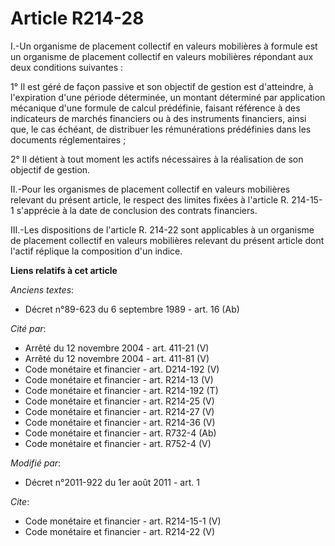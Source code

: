 # Article R214-28

I.-Un organisme de placement collectif en valeurs mobilières à formule est un organisme de placement collectif en valeurs
mobilières répondant aux deux conditions suivantes : 

1° Il est géré de façon passive et son objectif de gestion est d'atteindre, à l'expiration d'une période déterminée, un
montant déterminé par application mécanique d'une formule de calcul prédéfinie, faisant référence à des indicateurs de
marchés financiers ou à des instruments financiers, ainsi que, le cas échéant, de distribuer les rémunérations prédéfinies
dans les documents réglementaires ; 

2° Il détient à tout moment les actifs nécessaires à la réalisation de son objectif de gestion. 

II.-Pour les organismes de placement collectif en valeurs mobilières relevant du présent article, le respect des limites
fixées à l'article R. 214-15-1 s'apprécie à la date de conclusion des contrats financiers. 

III.-Les dispositions de l'article R. 214-22 sont applicables à un organisme de placement collectif en valeurs mobilières
relevant du présent article dont l'actif réplique la composition d'un indice.

**Liens relatifs à cet article**

_Anciens textes_:

  - Décret n°89-623 du 6 septembre 1989 - art. 16 (Ab)

_Cité par_:

  - Arrêté du 12 novembre 2004 - art. 411-21 (V)
  - Arrêté du 12 novembre 2004 - art. 411-81 (V)
  - Code monétaire et financier - art. D214-192 (V)
  - Code monétaire et financier - art. R214-13 (V)
  - Code monétaire et financier - art. R214-192 (T)
  - Code monétaire et financier - art. R214-25 (V)
  - Code monétaire et financier - art. R214-27 (V)
  - Code monétaire et financier - art. R214-36 (V)
  - Code monétaire et financier - art. R732-4 (Ab)
  - Code monétaire et financier - art. R752-4 (V)

_Modifié par_:

  - Décret n°2011-922 du 1er août 2011 - art. 1

_Cite_:

  - Code monétaire et financier - art. R214-15-1 (V)
  - Code monétaire et financier - art. R214-22 (V)
